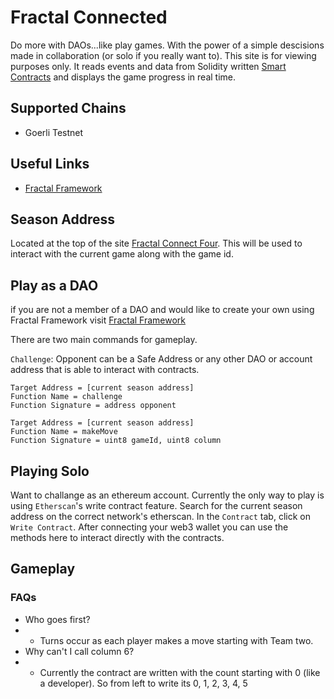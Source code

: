 # Fractal Connected

Do more with DAOs...like play games. With the power of a simple descisions made in collaboration (or solo if you really want to). This site is for viewing purposes only. It reads events and data from Solidity written [Smart Contracts](https://github.com/decent-dao/fractal-demos-contracts/blob/main/contracts/ConnectFour/ConnectFour.sol) and displays the game progress in real time.

## Supported Chains
- Goerli Testnet

## Useful Links
- [Fractal Framework](https://app.dev.fractalframework.xyz/)

## Season Address
Located at the top of the site [Fractal Connect Four](https://fractal-connect-four.netlify.app/). This will be used to interact with the current game along with the game id.

## Play as a DAO

if you are not a member of a DAO and would like to create your own using Fractal Framework visit [Fractal Framework](https://app.dev.fractalframework.xyz/)

There are two main commands for gameplay.

`Challenge`: Opponent can be a Safe Address or any other DAO or account address that is able to interact with contracts.
```shell
Target Address = [current season address]
Function Name = challenge
Function Signature = address opponent
```

```shell
Target Address = [current season address]
Function Name = makeMove
Function Signature = uint8 gameId, uint8 column
```

## Playing Solo
Want to challange as an ethereum account. Currently the only way to play is using `Etherscan`'s write contract feature. Search for the current season address on the correct network's etherscan. In the `Contract` tab, click on `Write Contract`. After connecting your web3 wallet you can use the methods here to interact directly with the contracts.

## Gameplay
### FAQs
- Who goes first?
- - Turns occur as each player makes a move starting with Team two. 
- Why can't I call column 6?
- - Currently the contract are written with the count starting with 0 (like a developer). So from left to write its 0, 1, 2, 3, 4, 5


